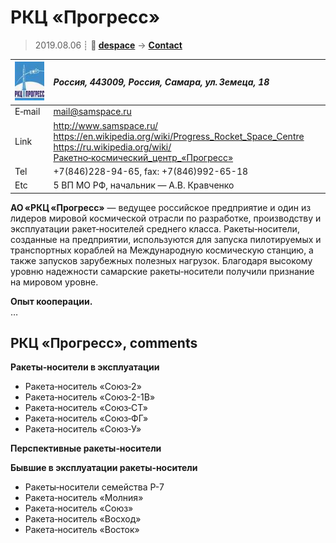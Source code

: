 # РКЦ «Прогресс»
> 2019.08.06 ┊ **🚀 [despace](index.md)** → **[Contact](contact.md)**

|[![](f/contact/r/rkc_progress_logo1_thumb.jpg)](f/contact/r/rkc_progress_logo1.png)|*Россия, 443009, Россия, Самара, ул. Земеца, 18*|
|:--|:--|
|E‑mail| <mail@samspace.ru> |
|Link| <http://www.samspace.ru/><br> <https://en.wikipedia.org/wiki/Progress_Rocket_Space_Centre><br> <https://ru.wikipedia.org/wiki/Ракетно‑космический_центр_«Прогресс»> |
|Tel| +7(846)228-94-65, fax: +7(846)992-65-18 |
|Etc| 5 ВП МО РФ, начальник — А.В. Кравченко |

**АО «РКЦ «Прогресс»** — ведущее российское предприятие и один из лидеров мировой космической отрасли по разработке, производству и эксплуатации ракет‑носителей среднего класса. Ракеты‑носители, созданные на предприятии, используются для запуска пилотируемых и транспортных кораблей на Международную космическую станцию, а также запусков зарубежных полезных нагрузок. Благодаря высокому уровню надежности самарские ракеты‑носители получили признание на мировом уровне.

**Опыт кооперации.**  
…


<p style="page-break-after:always"> </p>

## РКЦ «Прогресс», comments

**Ракеты‑носители в эксплуатации**

   - Ракета‑носитель «Союз‑2»
   - Ракета‑носитель «Союз‑2-1В»
   - Ракета‑носитель «Союз‑СТ»
   - Ракета‑носитель «Союз‑ФГ»
   - Ракета‑носитель «Союз‑У»

**Перспективные ракеты‑носители**

**Бывшие в эксплуатации ракеты‑носители**

   - Ракеты‑носители семейства Р-7
   - Ракета‑носитель «Молния»
   - Ракета‑носитель «Союз»
   - Ракета‑носитель «Восход»
   - Ракета‑носитель «Восток»

